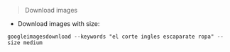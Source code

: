 > Download images

- Download images with size:

`googleimagesdownload --keywords "el corte ingles escaparate ropa" --size medium`

